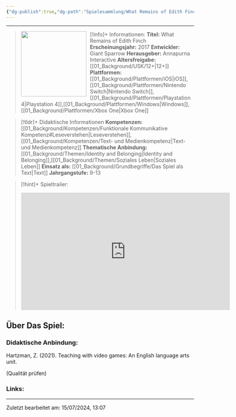 ```yaml
---
{"dg-publish":true,"dg-path":"Spielesammlung/What Remains of Edith Finch.md","permalink":"/spielesammlung/what-remains-of-edith-finch/","noteIcon":"1"}
---
```


---
>[!info]+ Informationen:
><img src="https://assets.nintendo.com/image/upload/ar_16:9,c_lpad,w_1240/b_white/f_auto/q_auto/ncom/software/switch/70010000019333/818c2472c56b3d6ed9c65b49967ae3e6dff770e1744197b4d6566aafdd94ae18" style="float:left;height:175px;padding-right:10px">**Titel:** What Remains of Edith Finch
>**Erscheinungsjahr:** 2017
>**Entwickler:** Giant Sparrow
>**Herausgeber:** Annapurna Interactive
>**Altersfreigabe:** [[01_Background/USK/12+\|12+]]
>**Plattformen:** [[01_Background/Plattformen/iOS\|iOS]],[[01_Background/Plattformen/Nintendo Switch\|Nintendo Switch]],[[01_Background/Plattformen/Playstation 4\|Playstation 4]],[[01_Background/Plattformen/Windows\|Windows]],[[01_Background/Plattformen/Xbox One\|Xbox One]]

>[!tldr]+ Didaktische Informationen
>**Kompetenzen:** [[01_Background/Kompetenzen/Funktionale Kommunikative Kompetenz#Leseverstehen\|Leseverstehen]],[[01_Background/Kompetenzen/Text- und Medienkompetenz\|Text- und Medienkompetenz]]
>**Thematische Anbindung:** [[01_Background/Themen/Identity and Belonging\|Identity and Belonging]],[[01_Background/Themen/Soziales Leben\|Soziales Leben]]
>**Einsatz als:** [[01_Background/Grundbegriffe/Das Spiel als Text\|Text]]
>**Jahrgangstufe:** 9-13

>[!hint]+ Spieltrailer:
><iframe width="560" height="315" src="https://www.youtube.com/embed/S0kKF5f8nS0?si=wc1r-2bhBW0xYXyC" title="YouTube video player" frameborder="0" allow="accelerometer; autoplay; clipboard-write; encrypted-media; gyroscope; picture-in-picture; web-share" referrerpolicy="strict-origin-when-cross-origin" allowfullscreen></iframe>


## Über Das Spiel:

### Didaktische Anbindung:
Hartzman, Z. (2021). Teaching with video games: An English language arts unit.  

(Qualität prüfen)
### Links:

---
Zuletzt bearbeitet am: 15/07/2024, 13:07